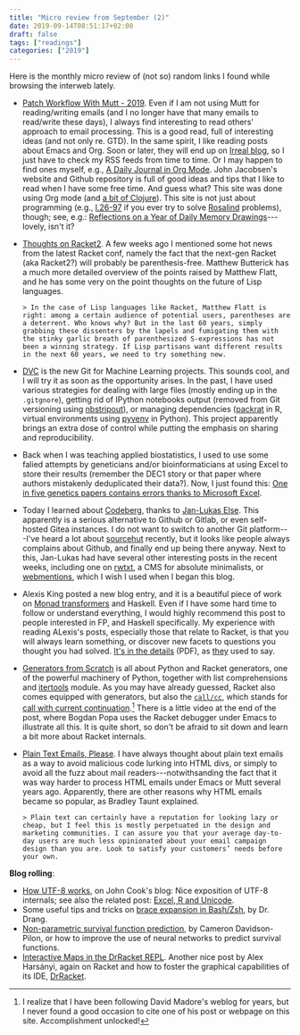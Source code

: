 ```yaml
---
title: "Micro review from September (2)"
date: 2019-09-14T08:51:17+02:00
draft: false
tags: ["readings"]
categories: ["2019"]
---
```


Here is the monthly micro review of (not so) random links I found while browsing the interweb lately.

<!--more-->

- [Patch Workflow With Mutt - 2019](http://kroah.com/log/blog/2019/08/14/patch-workflow-with-mutt-2019/). Even if I am not using Mutt for reading/writing emails (and I no longer have that many emails to read/write these days), I always find interesting to read others' approach to email processing. This is a good read, full of interesting ideas (and not only re. GTD). In the same spirit, I like reading posts about Emacs and Org. Soon or later, they will end up on [Irreal blog](https://irreal.org/blog/), so I just have to check my RSS feeds from time to time. Or I may happen to find ones myself, e.g., [A Daily Journal in Org Mode](http://zerolib.com/journaling-procedure.html). John Jacobsen's website and Github repository is full of good ideas and tips that I like to read when I have some free time. And guess what? This site was done using Org mode (and [a bit of Clojure](https://github.com/eigenhombre/organa)). This site is not just about programming (e.g., [l.26-97](https://github.com/eigenhombre/rosalind/blob/master/src/rosalind/core.clj) if you ever try to solve [Rosalind](http://rosalind.info/) problems), though; see, e.g.: [Reflections on a Year of Daily Memory Drawings](http://zerolib.com/daily-composition-lessons-learned.html)---lovely, isn't it?

- [Thoughts on Racket2](https://beautifulracket.com/appendix/thoughts-on-racket2.html). A few weeks ago I mentioned some hot news from the latest Racket conf, namely the fact that the next-gen Racket (aka Racket2?) will probably be parenthesis-free. Matthew Butterick has a much more detailed overview of the points raised by Matthew Flatt, and he has some very on the point thoughts on the future of Lisp languages.

      > In the case of Lisp languages like Racket, Matthew Flatt is right: among a certain audience of potential users, parentheses are a deterrent. Who knows why? But in the last 60 years, simply grabbing these dissenters by the lapels and fumigating them with the stinky garlic breath of parenthesized S-expressions has not been a winning strategy. If Lisp partisans want different results in the next 60 years, we need to try something new.

- [DVC](https://dvc.org) is the new Git for Machine Learning projects. This sounds cool, and I will try it as soon as the opportunity arises. In the past, I have used various strategies for dealing with large files (mostly ending up in the `.gitgnore`), getting rid of IPython notebooks output (removed from Git versioning using [nbstripout](https://github.com/kynan/nbstripout)), or managing dependencies ([packrat](https://rstudio.github.io/packrat/) in R, virtual environments using [pyvenv](https://docs.python.org/3/library/venv.html) in Python). This project apparently brings an extra dose of control while putting the emphasis on sharing and reproducibility.

- Back when I was teaching applied biostatistics, I used to use some falied attempts by geneticians and/or bioinformaticians at using Excel to store their results (remember the DEC1 story or that paper where authors mistakenly deduplicated their data?). Now, I just found this: [One in five genetics papers contains errors thanks to Microsoft Excel](https://www.sciencemag.org/news/2016/08/one-five-genetics-papers-contains-errors-thanks-microsoft-excel).

- Today I learned about [Codeberg](https://codeberg.org), thanks to [Jan-Lukas Else](https://jlelse.blog/links/2019/09/codeberg/). This apparently is a serious alternative to Github or Gitlab, or even self-hosted Gitea instances. I do not want to switch to another Git platform---I've heard a lot about [sourcehut](https://sourcehut.org) recently, but it looks like people always complains about Github, and finally end up being there anyway. Next to this, Jan-Lukas had have several other interesting posts in the recent weeks, including one on [rwtxt](https://github.com/schollz/rwtxt), a CMS for absolute minimalists, or [webmentions](https://indieweb.org/Webmention), which I wish I used when I began this blog.

- Alexis King posted a new blog entry, and it is a beautiful piece of work on [Monad transformers](http://lexi-lambda.github.io/blog/2019/09/07/demystifying-monadbasecontrol/?utm_source=all&utm_medium=RSS) and Haskell. Even if I have some hard time to follow or understand everything, I would highly recommend this post to people interested in FP, and Haskell specifically. My experience with reading ALexis's posts, especially those that relate to Racket, is that you will always learn something, or discover new facets to questions you thought you had solved. [It's in the details](http://www.pragma-ade.com/general/manuals/details.pdf) (PDF), as [they](http://www.pragma-ade.com) used to say.

- [Generators from Scratch](https://defn.io/2019/09/05/racket-generators/) is all about Python and Racket generators, one of the powerful machinery of Python, together with list comprehensions and [itertools](https://docs.python.org/3/library/itertools.html) module. As you may have already guessed, Racket also comes equipped with generators, but also the [`call/cc`](https://stackoverflow.com/q/22888722), which stands for [call with current continuation](http://www.madore.org/~david/programs/unlambda/#callcc).[^1] There is a little video at the end of the post, where Bogdan Popa uses the Racket debugger under Emacs to illustrate all this. It is quite short, so don't be afraid to sit down and learn a bit more about Racket internals.

- [Plain Text Emails, Please](https://bradleytaunt.com/plain-text-emails/). I have always thought about plain text emails as a way to avoid malicious code lurking into HTML divs, or simply to avoid all the fuzz about mail readers---notwithsanding the fact that it was way harder to process HTML emails under Emacs or Mutt several years ago. Apparently, there are other reasons why HTML emails became so popular, as Bradley Taunt explained.

      > Plain text can certainly have a reputation for looking lazy or cheap, but I feel this is mostly perpetuated in the design and marketing communities. I can assure you that your average day-to-day users are much less opinionated about your email campaign design than you are. Look to satisfy your customers’ needs before your own.

**Blog rolling**:

- [How UTF-8 works](http://feedproxy.google.com/~r/TheEndeavour/~3/zpg4Q-hjzDo/), on John Cook's blog: Nice exposition of UTF-8 internals; see also the related post: [Excel, R and Unicode](http://feedproxy.google.com/~r/TheEndeavour/~3/RrngOUWdZoU/).
- Some useful tips and tricks on [brace expansion in Bash/Zsh](https://leancrew.com/all-this/2019/09/brace-yourself-im-in-an-expansive-mood/), by Dr. Drang.
- [Non-parametric survival function prediction](https://dataorigami.net/blogs/napkin-folding/non-parametric-survival-function-prediction), by Cameron Davidson-Pilon, or how to improve the use of neural networks to predict survival functions.
- [Interactive Maps in the DrRacket REPL](https://alex-hhh.github.io/2019/09/map-snip.html?utm_source=all&utm_medium=RSS). Another nice post by Alex Harsányi, again on Racket and how to foster the graphical capabilities of its IDE, [DrRacket](https://docs.racket-lang.org/drracket/).

[^1]: I realize that I have been following David Madore's weblog for years, but I never found a good occasion to cite one of his post or webpage on this site. Accomplishment unlocked!
